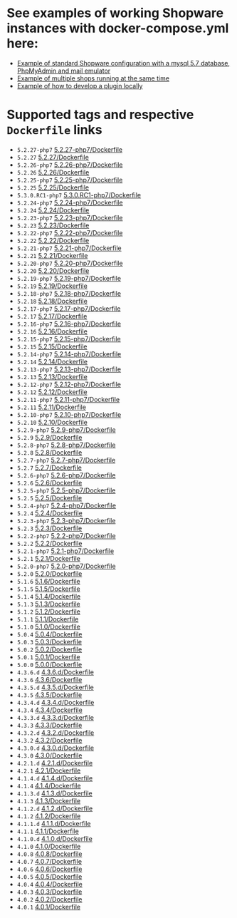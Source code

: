 # See examples of working Shopware instances with docker-compose.yml here:
- [Example of standard Shopware configuration with a mysql 5.7 database, PhpMyAdmin and mail emulator](https://github.com/dnhsoft/sw-docker-demo/blob/master/04-shopware-db-pma-cron-mail/docker-compose.yml) 
- [Example of multiple shops running at the same time](https://github.com/dnhsoft/sw-docker-demo/blob/master/05-multishops/docker-compose.yml)
- [Example of how to develop a plugin locally](https://github.com/dnhsoft/sw-docker-demo/tree/master/06-develop-a-plugin)

# Supported tags and respective `Dockerfile` links
- `5.2.27-php7` [5.2.27-php7/Dockerfile](https://github.com/dnhsoft/docker-shopware/blob/5.2.27-php7/Dockerfile)
- `5.2.27` [5.2.27/Dockerfile](https://github.com/dnhsoft/docker-shopware/blob/5.2.27/Dockerfile)
- `5.2.26-php7` [5.2.26-php7/Dockerfile](https://github.com/dnhsoft/docker-shopware/blob/5.2.26-php7/Dockerfile)
- `5.2.26` [5.2.26/Dockerfile](https://github.com/dnhsoft/docker-shopware/blob/5.2.26/Dockerfile)
- `5.2.25-php7` [5.2.25-php7/Dockerfile](https://github.com/dnhsoft/docker-shopware/blob/5.2.25-php7/Dockerfile)
- `5.2.25` [5.2.25/Dockerfile](https://github.com/dnhsoft/docker-shopware/blob/5.2.25/Dockerfile)
- `5.3.0.RC1-php7` [5.3.0.RC1-php7/Dockerfile](https://github.com/dnhsoft/docker-shopware/blob/5.3.0.RC1-php7/Dockerfile)
- `5.2.24-php7` [5.2.24-php7/Dockerfile](https://github.com/dnhsoft/docker-shopware/blob/5.2.24-php7/Dockerfile)
- `5.2.24` [5.2.24/Dockerfile](https://github.com/dnhsoft/docker-shopware/blob/5.2.24/Dockerfile)
- `5.2.23-php7` [5.2.23-php7/Dockerfile](https://github.com/dnhsoft/docker-shopware/blob/5.2.23-php7/Dockerfile)
- `5.2.23` [5.2.23/Dockerfile](https://github.com/dnhsoft/docker-shopware/blob/5.2.23/Dockerfile)
- `5.2.22-php7` [5.2.22-php7/Dockerfile](https://github.com/dnhsoft/docker-shopware/blob/5.2.22-php7/Dockerfile)
- `5.2.22` [5.2.22/Dockerfile](https://github.com/dnhsoft/docker-shopware/blob/5.2.22/Dockerfile)
- `5.2.21-php7` [5.2.21-php7/Dockerfile](https://github.com/dnhsoft/docker-shopware/blob/5.2.21-php7/Dockerfile)
- `5.2.21` [5.2.21/Dockerfile](https://github.com/dnhsoft/docker-shopware/blob/5.2.21/Dockerfile)
- `5.2.20-php7` [5.2.20-php7/Dockerfile](https://github.com/dnhsoft/docker-shopware/blob/5.2.20-php7/Dockerfile)
- `5.2.20` [5.2.20/Dockerfile](https://github.com/dnhsoft/docker-shopware/blob/5.2.20/Dockerfile)
- `5.2.19-php7` [5.2.19-php7/Dockerfile](https://github.com/dnhsoft/docker-shopware/blob/5.2.19-php7/Dockerfile)
- `5.2.19` [5.2.19/Dockerfile](https://github.com/dnhsoft/docker-shopware/blob/5.2.19/Dockerfile)
- `5.2.18-php7` [5.2.18-php7/Dockerfile](https://github.com/dnhsoft/docker-shopware/blob/5.2.18-php7/Dockerfile)
- `5.2.18` [5.2.18/Dockerfile](https://github.com/dnhsoft/docker-shopware/blob/5.2.18/Dockerfile)
- `5.2.17-php7` [5.2.17-php7/Dockerfile](https://github.com/dnhsoft/docker-shopware/blob/5.2.17-php7/Dockerfile)
- `5.2.17` [5.2.17/Dockerfile](https://github.com/dnhsoft/docker-shopware/blob/5.2.17/Dockerfile)
- `5.2.16-php7` [5.2.16-php7/Dockerfile](https://github.com/dnhsoft/docker-shopware/blob/5.2.16-php7/Dockerfile)
- `5.2.16` [5.2.16/Dockerfile](https://github.com/dnhsoft/docker-shopware/blob/5.2.16/Dockerfile)
- `5.2.15-php7` [5.2.15-php7/Dockerfile](https://github.com/dnhsoft/docker-shopware/blob/5.2.15-php7/Dockerfile)
- `5.2.15` [5.2.15/Dockerfile](https://github.com/dnhsoft/docker-shopware/blob/5.2.15/Dockerfile)
- `5.2.14-php7` [5.2.14-php7/Dockerfile](https://github.com/dnhsoft/docker-shopware/blob/5.2.14-php7/Dockerfile)
- `5.2.14` [5.2.14/Dockerfile](https://github.com/dnhsoft/docker-shopware/blob/5.2.14/Dockerfile)
- `5.2.13-php7` [5.2.13-php7/Dockerfile](https://github.com/dnhsoft/docker-shopware/blob/5.2.13-php7/Dockerfile)
- `5.2.13` [5.2.13/Dockerfile](https://github.com/dnhsoft/docker-shopware/blob/5.2.13/Dockerfile)
- `5.2.12-php7` [5.2.12-php7/Dockerfile](https://github.com/dnhsoft/docker-shopware/blob/5.2.12-php7/Dockerfile)
- `5.2.12` [5.2.12/Dockerfile](https://github.com/dnhsoft/docker-shopware/blob/5.2.12/Dockerfile)
- `5.2.11-php7` [5.2.11-php7/Dockerfile](https://github.com/dnhsoft/docker-shopware/blob/5.2.11-php7/Dockerfile)
- `5.2.11` [5.2.11/Dockerfile](https://github.com/dnhsoft/docker-shopware/blob/5.2.11/Dockerfile)
- `5.2.10-php7` [5.2.10-php7/Dockerfile](https://github.com/dnhsoft/docker-shopware/blob/5.2.10-php7/Dockerfile)
- `5.2.10` [5.2.10/Dockerfile](https://github.com/dnhsoft/docker-shopware/blob/5.2.10/Dockerfile)
- `5.2.9-php7` [5.2.9-php7/Dockerfile](https://github.com/dnhsoft/docker-shopware/blob/5.2.9-php7/Dockerfile)
- `5.2.9` [5.2.9/Dockerfile](https://github.com/dnhsoft/docker-shopware/blob/5.2.9/Dockerfile)
- `5.2.8-php7` [5.2.8-php7/Dockerfile](https://github.com/dnhsoft/docker-shopware/blob/5.2.8-php7/Dockerfile)
- `5.2.8` [5.2.8/Dockerfile](https://github.com/dnhsoft/docker-shopware/blob/5.2.8/Dockerfile)
- `5.2.7-php7` [5.2.7-php7/Dockerfile](https://github.com/dnhsoft/docker-shopware/blob/5.2.7-php7/Dockerfile)
- `5.2.7` [5.2.7/Dockerfile](https://github.com/dnhsoft/docker-shopware/blob/5.2.7/Dockerfile)
- `5.2.6-php7` [5.2.6-php7/Dockerfile](https://github.com/dnhsoft/docker-shopware/blob/5.2.6-php7/Dockerfile)
- `5.2.6` [5.2.6/Dockerfile](https://github.com/dnhsoft/docker-shopware/blob/5.2.6/Dockerfile)
- `5.2.5-php7` [5.2.5-php7/Dockerfile](https://github.com/dnhsoft/docker-shopware/blob/5.2.5-php7/Dockerfile)
- `5.2.5` [5.2.5/Dockerfile](https://github.com/dnhsoft/docker-shopware/blob/5.2.5/Dockerfile)
- `5.2.4-php7` [5.2.4-php7/Dockerfile](https://github.com/dnhsoft/docker-shopware/blob/5.2.4-php7/Dockerfile)
- `5.2.4` [5.2.4/Dockerfile](https://github.com/dnhsoft/docker-shopware/blob/5.2.4/Dockerfile)
- `5.2.3-php7` [5.2.3-php7/Dockerfile](https://github.com/dnhsoft/docker-shopware/blob/5.2.3-php7/Dockerfile)
- `5.2.3` [5.2.3/Dockerfile](https://github.com/dnhsoft/docker-shopware/blob/5.2.3/Dockerfile)
- `5.2.2-php7` [5.2.2-php7/Dockerfile](https://github.com/dnhsoft/docker-shopware/blob/5.2.2-php7/Dockerfile)
- `5.2.2` [5.2.2/Dockerfile](https://github.com/dnhsoft/docker-shopware/blob/5.2.2/Dockerfile)
- `5.2.1-php7` [5.2.1-php7/Dockerfile](https://github.com/dnhsoft/docker-shopware/blob/5.2.1-php7/Dockerfile)
- `5.2.1` [5.2.1/Dockerfile](https://github.com/dnhsoft/docker-shopware/blob/5.2.1/Dockerfile)
- `5.2.0-php7` [5.2.0-php7/Dockerfile](https://github.com/dnhsoft/docker-shopware/blob/5.2.0-php7/Dockerfile)
- `5.2.0` [5.2.0/Dockerfile](https://github.com/dnhsoft/docker-shopware/blob/5.2.0/Dockerfile)
- `5.1.6` [5.1.6/Dockerfile](https://github.com/dnhsoft/docker-shopware/blob/5.1.6/Dockerfile)
- `5.1.5` [5.1.5/Dockerfile](https://github.com/dnhsoft/docker-shopware/blob/5.1.5/Dockerfile)
- `5.1.4` [5.1.4/Dockerfile](https://github.com/dnhsoft/docker-shopware/blob/5.1.4/Dockerfile)
- `5.1.3` [5.1.3/Dockerfile](https://github.com/dnhsoft/docker-shopware/blob/5.1.3/Dockerfile)
- `5.1.2` [5.1.2/Dockerfile](https://github.com/dnhsoft/docker-shopware/blob/5.1.2/Dockerfile)
- `5.1.1` [5.1.1/Dockerfile](https://github.com/dnhsoft/docker-shopware/blob/5.1.1/Dockerfile)
- `5.1.0` [5.1.0/Dockerfile](https://github.com/dnhsoft/docker-shopware/blob/5.1.0/Dockerfile)
- `5.0.4` [5.0.4/Dockerfile](https://github.com/dnhsoft/docker-shopware/blob/5.0.4/Dockerfile)
- `5.0.3` [5.0.3/Dockerfile](https://github.com/dnhsoft/docker-shopware/blob/5.0.3/Dockerfile)
- `5.0.2` [5.0.2/Dockerfile](https://github.com/dnhsoft/docker-shopware/blob/5.0.2/Dockerfile)
- `5.0.1` [5.0.1/Dockerfile](https://github.com/dnhsoft/docker-shopware/blob/5.0.1/Dockerfile)
- `5.0.0` [5.0.0/Dockerfile](https://github.com/dnhsoft/docker-shopware/blob/5.0.0/Dockerfile)
- `4.3.6.d` [4.3.6.d/Dockerfile](https://github.com/dnhsoft/docker-shopware/blob/4.3.6.d/Dockerfile)
- `4.3.6` [4.3.6/Dockerfile](https://github.com/dnhsoft/docker-shopware/blob/4.3.6/Dockerfile)
- `4.3.5.d` [4.3.5.d/Dockerfile](https://github.com/dnhsoft/docker-shopware/blob/4.3.5.d/Dockerfile)
- `4.3.5` [4.3.5/Dockerfile](https://github.com/dnhsoft/docker-shopware/blob/4.3.5/Dockerfile)
- `4.3.4.d` [4.3.4.d/Dockerfile](https://github.com/dnhsoft/docker-shopware/blob/4.3.4.d/Dockerfile)
- `4.3.4` [4.3.4/Dockerfile](https://github.com/dnhsoft/docker-shopware/blob/4.3.4/Dockerfile)
- `4.3.3.d` [4.3.3.d/Dockerfile](https://github.com/dnhsoft/docker-shopware/blob/4.3.3.d/Dockerfile)
- `4.3.3` [4.3.3/Dockerfile](https://github.com/dnhsoft/docker-shopware/blob/4.3.3/Dockerfile)
- `4.3.2.d` [4.3.2.d/Dockerfile](https://github.com/dnhsoft/docker-shopware/blob/4.3.2.d/Dockerfile)
- `4.3.2` [4.3.2/Dockerfile](https://github.com/dnhsoft/docker-shopware/blob/4.3.2/Dockerfile)
- `4.3.0.d` [4.3.0.d/Dockerfile](https://github.com/dnhsoft/docker-shopware/blob/4.3.0.d/Dockerfile)
- `4.3.0` [4.3.0/Dockerfile](https://github.com/dnhsoft/docker-shopware/blob/4.3.0/Dockerfile)
- `4.2.1.d` [4.2.1.d/Dockerfile](https://github.com/dnhsoft/docker-shopware/blob/4.2.1.d/Dockerfile)
- `4.2.1` [4.2.1/Dockerfile](https://github.com/dnhsoft/docker-shopware/blob/4.2.1/Dockerfile)
- `4.1.4.d` [4.1.4.d/Dockerfile](https://github.com/dnhsoft/docker-shopware/blob/4.1.4.d/Dockerfile)
- `4.1.4` [4.1.4/Dockerfile](https://github.com/dnhsoft/docker-shopware/blob/4.1.4/Dockerfile)
- `4.1.3.d` [4.1.3.d/Dockerfile](https://github.com/dnhsoft/docker-shopware/blob/4.1.3.d/Dockerfile)
- `4.1.3` [4.1.3/Dockerfile](https://github.com/dnhsoft/docker-shopware/blob/4.1.3/Dockerfile)
- `4.1.2.d` [4.1.2.d/Dockerfile](https://github.com/dnhsoft/docker-shopware/blob/4.1.2.d/Dockerfile)
- `4.1.2` [4.1.2/Dockerfile](https://github.com/dnhsoft/docker-shopware/blob/4.1.2/Dockerfile)
- `4.1.1.d` [4.1.1.d/Dockerfile](https://github.com/dnhsoft/docker-shopware/blob/4.1.1.d/Dockerfile)
- `4.1.1` [4.1.1/Dockerfile](https://github.com/dnhsoft/docker-shopware/blob/4.1.1/Dockerfile)
- `4.1.0.d` [4.1.0.d/Dockerfile](https://github.com/dnhsoft/docker-shopware/blob/4.1.0.d/Dockerfile)
- `4.1.0` [4.1.0/Dockerfile](https://github.com/dnhsoft/docker-shopware/blob/4.1.0/Dockerfile)
- `4.0.8` [4.0.8/Dockerfile](https://github.com/dnhsoft/docker-shopware/blob/4.0.8/Dockerfile)
- `4.0.7` [4.0.7/Dockerfile](https://github.com/dnhsoft/docker-shopware/blob/4.0.7/Dockerfile)
- `4.0.6` [4.0.6/Dockerfile](https://github.com/dnhsoft/docker-shopware/blob/4.0.6/Dockerfile)
- `4.0.5` [4.0.5/Dockerfile](https://github.com/dnhsoft/docker-shopware/blob/4.0.5/Dockerfile)
- `4.0.4` [4.0.4/Dockerfile](https://github.com/dnhsoft/docker-shopware/blob/4.0.4/Dockerfile)
- `4.0.3` [4.0.3/Dockerfile](https://github.com/dnhsoft/docker-shopware/blob/4.0.3/Dockerfile)
- `4.0.2` [4.0.2/Dockerfile](https://github.com/dnhsoft/docker-shopware/blob/4.0.2/Dockerfile)
- `4.0.1` [4.0.1/Dockerfile](https://github.com/dnhsoft/docker-shopware/blob/4.0.1/Dockerfile)
